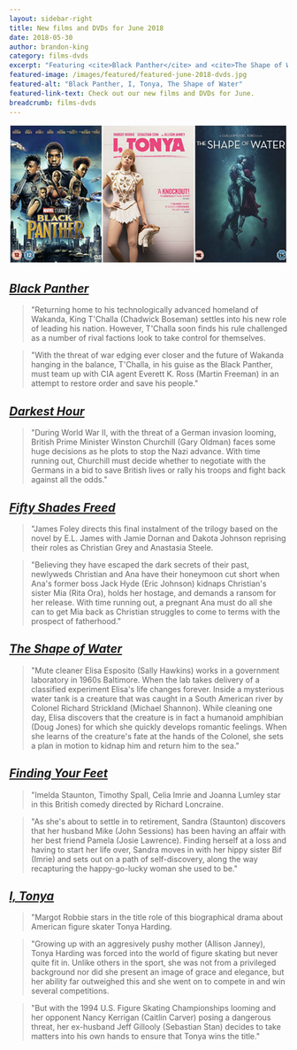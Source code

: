 ```yaml
---
layout: sidebar-right
title: New films and DVDs for June 2018
date: 2018-05-30
author: brandon-king
category: films-dvds
excerpt: "Featuring <cite>Black Panther</cite> and <cite>The Shape of Water</cite>."
featured-image: /images/featured/featured-june-2018-dvds.jpg
featured-alt: "Black Panther, I, Tonya, The Shape of Water"
featured-link-text: Check out our new films and DVDs for June.
breadcrumb: films-dvds
---
```


![Black Panther, I, Tonya, The Shape of Water](/images/featured/featured-june-2018-dvds.jpg)

## [<cite>Black Panther</cite>](https://suffolk.spydus.co.uk/cgi-bin/spydus.exe/ENQ/OPAC/BIBENQ?BRN=2427778)

> "Returning home to his technologically advanced homeland of Wakanda, King T'Challa (Chadwick Boseman) settles into his new role of leading his nation. However, T'Challa soon finds his rule challenged as a number of rival factions look to take control for themselves.

> "With the threat of war edging ever closer and the future of Wakanda hanging in the balance, T'Challa, in his guise as the Black Panther, must team up with CIA agent Everett K. Ross (Martin Freeman) in an attempt to restore order and save his people."

## [<cite>Darkest Hour</cite>](https://suffolk.spydus.co.uk/cgi-bin/spydus.exe/ENQ/OPAC/BIBENQ?BRN=2388478)

> "During World War II, with the threat of a German invasion looming, British Prime Minister Winston Churchill (Gary Oldman) faces some huge decisions as he plots to stop the Nazi advance. With time running out, Churchill must decide whether to negotiate with the Germans in a bid to save British lives or rally his troops and fight back against all the odds."

## [<cite>Fifty Shades Freed</cite>](https://suffolk.spydus.co.uk/cgi-bin/spydus.exe/ENQ/OPAC/BIBENQ?BRN=2388479)

> "James Foley directs this final instalment of the trilogy based on the novel by E.L. James with Jamie Dornan and Dakota Johnson reprising their roles as Christian Grey and Anastasia Steele.

> "Believing they have escaped the dark secrets of their past, newlyweds Christian and Ana have their honeymoon cut short when Ana's former boss Jack Hyde (Eric Johnson) kidnaps Christian's sister Mia (Rita Ora), holds her hostage, and demands a ransom for her release. With time running out, a pregnant Ana must do all she can to get Mia back as Christian struggles to come to terms with the prospect of fatherhood."

## [<cite>The Shape of Water</cite>](https://suffolk.spydus.co.uk/cgi-bin/spydus.exe/ENQ/OPAC/BIBENQ?BRN=2377808)

> "Mute cleaner Elisa Esposito (Sally Hawkins) works in a government laboratory in 1960s Baltimore. When the lab takes delivery of a classified experiment Elisa's life changes forever. Inside a mysterious water tank is a creature that was caught in a South American river by Colonel Richard Strickland (Michael Shannon). While cleaning one day, Elisa discovers that the creature is in fact a humanoid amphibian (Doug Jones) for which she quickly develops romantic feelings. When she learns of the creature's fate at the hands of the Colonel, she sets a plan in motion to kidnap him and return him to the sea."

## [<cite>Finding Your Feet</cite>](https://suffolk.spydus.co.uk/cgi-bin/spydus.exe/ENQ/OPAC/BIBENQ?BRN=2377144)

> "Imelda Staunton, Timothy Spall, Celia Imrie and Joanna Lumley star in this British comedy directed by Richard Loncraine.

> "As she's about to settle in to retirement, Sandra (Staunton) discovers that her husband Mike (John Sessions) has been having an affair with her best friend Pamela (Josie Lawrence). Finding herself at a loss and having to start her life over, Sandra moves in with her hippy sister Bif (Imrie) and sets out on a path of self-discovery, along the way recapturing the happy-go-lucky woman she used to be."

## [<cite>I, Tonya</cite>](https://suffolk.spydus.co.uk/cgi-bin/spydus.exe/ENQ/OPAC/BIBENQ?BRN=2377147)

> "Margot Robbie stars in the title role of this biographical drama about American figure skater Tonya Harding.

> "Growing up with an aggresively pushy mother (Allison Janney), Tonya Harding was forced into the world of figure skating but never quite fit in. Unlike others in the sport, she was not from a privileged background nor did she present an image of grace and elegance, but her ability far outweighed this and she went on to compete in and win several competitions.

> "But with the 1994 U.S. Figure Skating Championships looming and her opponent Nancy Kerrigan (Caitlin Carver) posing a dangerous threat, her ex-husband Jeff Gillooly (Sebastian Stan) decides to take matters into his own hands to ensure that Tonya wins the title."
